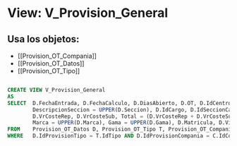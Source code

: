 # View: V_Provision_General

## Usa los objetos:
- [[Provision_OT_Compania]]
- [[Provision_OT_Datos]]
- [[Provision_OT_Tipo]]

```sql

CREATE VIEW V_Provision_General
AS
SELECT	D.FechaEntrada, D.FechaCalculo, D.DiasAbierto, D.OT, D.IdCentro, D.IdSeccion, D.IdMarca, 
		DescripcionSeccion = UPPER(D.Seccion), D.IdCargo, D.IdSeccionCargo, 
		D.VrCosteRep, D.VrCosteSub, Total = (D.VrCosteRep + D.VrCosteSub), T.Descripcion, C.Compania, C.Calculo,  
		Marca = UPPER(D.Marca), Gama = UPPER(D.Gama), D.Matricula, D.Vin 
FROM	Provision_OT_Datos D, Provision_OT_Tipo T, Provision_OT_Compania C
WHERE	D.IdProvisionTipo = T.IdTipo AND D.IdProvisionCompania = C.IdCompania AND (D.VrCosteRep <> 0 OR D.VrCosteSub <> 0)

```
